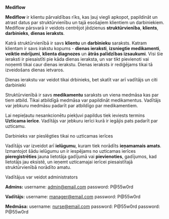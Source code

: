 **Mediflow**

**Mediflow** ir klientu pārvaldības rīks, kas ļauj viegli apkopot, papildināt un atrast datus par struktūrvienību un tajā esošajiem klientiem un darbiniekiem.
Mediflow pārsvarā ir veidots centrējot jēdzienus **struktūrvienība**, **klients**, **darbinieks**, **dienas ieraksts**.

Katrā struktūrvienībā ir savs **klientu** un **darbinieku** saraksts.
Katram klientam ir savs irakstu kopums - **dienas ieraksti**, **izsniegtie medikamenti**, **veiktie mērījumi**, **klienta diagnozes** un **ātrās palīdzības izsaukumi**.
Visi šie ieraksti ir piesaistīti pie kāda dienas ieraksta, un var tikt pievienoti vai noņemti tikai caur dienas ierakstu.
Dienas ieraksts ir rediģējams tikai tā izveidošans dienas ietvaros.

Dienas ierakstu var veidot tikai drbinieks, bet skatīt var arī vadītājs un citi darbinieki

Struktūrvienībā ir savs **medikamentu** saraksts un viena medmāsa kas par tiem atbild. Tikai atbildīgā medmāsa var papildināt medikamentus.
Vadītājs var jebkuru medmāsu padarīt par atbildīgo par medikamentiem.

Lai nepieļautu nesankcionētu piekļuvi papildus tiek ieviests termins **Uzticama ierīce**. Vadītājs var jebkuru ierīci kurā ir iegājis pats padarīt par uzticamu.

Darbinieks var pieslēgties tikai no uzticamas ierīces

Vadītājs var izveidot arī **ielūgumu**, kuram tiek norādīts **ieņamamais amats**. Izmantojot šādu ielūgumu un ir iespējams no uzticamas ierīces **pieregistrēties** jauna lietotāja gadījumā vai **pievienoties**, gadījumos, kad lietotājs jau eksistē, un ieņemt uzticamajai ierīcei piesaistītajā struktūrvienībā norādīto amatu.

Vadītājus var veidot administrators

**Admins:**
username: admin@email.com 
password: P@55w0rd

**Vadītājs:**
username: manager@email.com
password: P@55w0rd

**Medmāsa:**
username: nurse@email.com
password: P@55w0rd
password: P@55w0rd


